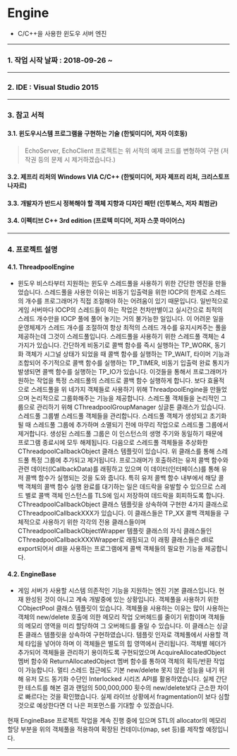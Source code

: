 # Engine
* C/C++을 사용한 윈도우 서버 엔진
****
### 1. 작업 시작 날짜 : 2018-09-26 ~
****
### 2. IDE : Visual Studio 2015
****
### 3. 참고 서적
#### 3.1. 윈도우시스템 프로그램을 구현하는 기술 (한빛미디어, 저자 이호동)
> EchoServer, EchoClient 프로젝트는 위 서적의 예제 코드를 변형하여 구현 (저작권 등의 문제 시 제거하겠습니다.)
#### 3.2. 제프리 리처의 Windows VIA C/C++ (한빛미디어, 저자 제프리 리처, 크리스토프 나자르)
#### 3.3. 개발자가 반드시 정복해야 할 객체 지향과 디자인 패턴 (인투북스, 저자 최범균)
#### 3.4. 이펙티브 C++ 3rd edition (프로텍 미디어, 저자 스콧 마이어스)
****
### 4. 프로젝트 설명
#### 4.1. ThreadpoolEngine
*  윈도우 비스타부터 지원하는 윈도우 스레드풀을 사용하기 위한 간단한 엔진을 만들었습니다. 스레드풀을 사용한 이유는 비동기 입출력을 위한 IOCP의 한계로 스레드의 개수를 프로그래머가 직접 조절해야 하는 어려움이 있기 때문입니다. 일반적으로 게임 서버마다 IOCP의 스레드들이 하는 작업은 천차만별이고 실시간으로 최적의 스레드 개수만을 IOCP 풀에 풀어 놓기는 거의 불가능한 일입니다. 이 어려운 일을 운영체제가 스레드 개수를 조절하여 항상 최적의 스레드 개수를 유지시켜주는 풀을 제공하는데 그것이 스레드풀입니다.
 스레드풀을 사용하기 위한 스레드풀 객체는 4가지가 있습니다. 간단하게 비동기로 콜백 함수를 즉시 실행하는 TP_WORK, 동기화 객체가 시그널 상태가 되었을 때 콜백 함수를 실행하는 TP_WAIT, 타이머 기능과 조합되어 주기적으로 콜백 함수를 실행하는 TP_TIMER, 비동기 입출력 완료 통지가 발생되면 콜백 함수를 실행하는 TP_IO가 있습니다. 이것들을 통해서 프로그래머가 원하는 작업을 특정 스레드풀의 스레드로 콜백 함수 실행하게 합니다. 보다 효율적으로 스레드풀을 위 네가지 객체들로 사용하기 위해 ThreadpoolEngine을 만들었으며 논리적으로 그룹화해주는 기능을 제공합니다.
 스레드풀 객체들을 논리적인 그룹으로 관리하기 위해 CThreadpoolGroupManager 싱글톤 클래스가 있습니다. 스레드풀 그룹별 스레드풀 객체들을 관리합니다. 스레드풀 객체가 생성되고 초기화될 때 스레드풀 그룹에 추가하며 소멸되기 전에 마무리 작업으로 스레드풀 그룹에서 제거합니다. 생성된 스레드풀 그룹은 이 인스턴스의 생명 주기와 동일하기 때문에 프로그램 종료시에 모두 해제됩니다.
 다음으로 스레드풀 객체들을 추상화한 CThreadpoolCallbackObject 클래스 템플릿이 있습니다. 위 클래스를 통해 스레드풀 특정 그룹에 추가되고 제거됩니다. 프로그래머가 호출하려는 유저 콜백 함수와 관련 데이터(ICallbackData)를 래핑하고 있으며 이 데이터(인터페이스)를 통해 유저 콜백 함수가 실행되는 것을 도와 줍니다. 특히 유저 콜백 함수 내부에서 해당 콜백 객체의 콜백 함수 실행 완료를 대기하는 일은 데드락을 유발할 수 있으므로 스레드 별로 콜백 객체 인스턴스를 TLS에 임시 저장하여 데드락을 회피하도록 합니다.
 CThreadpoolCallbackObject 클래스 템플릿을 상속하여 구현한 4가지 클래스로 CThreadpoolCallbackXXX가 있습니다. 이 클래스들은 TP_XX 콜백 객체들을 구체적으로 사용하기 위한 각각의 전용 클래스들이며 CThreadpoolCallbackObjectWrapper 템플릿 클래스의 자식 클래스들인 CThreadpoolCallbackXXXWrapper로 래핑되고 이 래핑 클래스들은 dll로 export되어서 dll을 사용하는 프로그램에게 콜백 객체들의 필요한 기능을 제공합니다.
#### 4.2. EngineBase
*  게임 서버가 사용할 시스템 의존적인 기능을 지원하는 엔진 기본 클래스입니다. 현재 완성된 것이 아니고 계속 개발중에 있는 상황입니다. 
 객체풀을 사용하기 위한 CObjectPool 클래스 템플릿이 있습니다. 객체풀을 사용하는 이유는 많이 사용하는 객체의 new/delete 호출에 의한 메모리 작업 오버헤드를 줄이기 위함이며 객체들의 메모리 영역을 미리 할당하여 그 오버헤드를 줄일 수 있습니다. 이 클래스는 싱글톤 클래스 템플릿을 상속하여 구현하였습니다. 템플릿 인자로 객체풀에서 사용할 객체 타입을 넣어야 하며 이 객체들은 별도의 힙 영역에서 관리됩니다. 객체별 헤더가 추가되어 객체들을 관리하기 용이하도록 구현되었으며 AcquireAllocatedObject 멤버 함수와 ReturnAllocatedObject 멤버 함수를 통하여 객체의 획득/반환 작업이 가능합니다. 멀티 스레드 접근에도 기본 new/delete 못지 않은 성능을 내기 위해 유저 모드 동기화 수단인 Interlocked 시리즈 API를 활용하였습니다. 실제 간단한 테스트를 해본 결과 랜덤의 500,000,000 횟수의 new/delete보다 근소한 차이로 빠르다는 것을 확인했습니다. 실제 라이브 상황에서 fragmentation이 보다 심할 것으로 예상한다면 더 나은 퍼포먼스를 기대할 수 있겠습니다.
 
  현재 EngineBase 프로젝트 작업을 계속 진행 중에 있으며 STL의 allocator의 메모리 할당 부분을 위의 객체풀을 적용하여 확장된 컨테이너(map, set 등)를 제작할 예정입니다.
****

